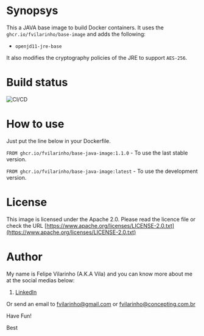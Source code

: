 Synopsys
========

This a JAVA base image to build Docker containers.
It uses the `ghcr.io/fvilarinho/base-image` and adds the following:

- `openjd11-jre-base`

It also modifies the cryptography policies of the JRE to support `AES-256`.


Build status
============

![CI/CD](https://github.com/fvilarinho/base-java-image/workflows/CI/CD/badge.svg)


How to use
==========

Just put the line below in your Dockerfile.

`FROM ghcr.io/fvilarinho/base-java-image:1.1.0` - To use the last stable version.

`FROM ghcr.io/fvilarinho/base-java-image:latest` - To use the development version.


License
=======

This image is licensed under the Apache 2.0. Please read the licence file or check the URL [https://www.apache.org/licenses/LICENSE-2.0.txt](https://www.apache.org/licenses/LICENSE-2.0.txt)


Author
======

My name is Felipe Vilarinho (A.K.A Vila) and you can know more about me at the social medias below:

1. [LinkedIn](https://br.linkedin.com/in/fvilarinho)

Or send an email to fvilarinho@gmail.com or fvilarinho@concepting.com.br

Have Fun!

Best